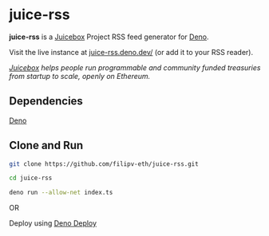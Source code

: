 # juice-rss

**juice-rss** is a [Juicebox](https://juicebox.money) Project RSS feed generator for [Deno](https://deno.land/).

Visit the live instance at [juice-rss.deno.dev/](https://juice-rss.deno.dev/) (or add it to your RSS reader).

*[Juicebox](https://juicebox.money) helps people run programmable and community funded treasuries from startup to scale, openly on Ethereum.*

## Dependencies

[Deno](https://deno.land/)

## Clone and Run

```bash
git clone https://github.com/filipv-eth/juice-rss.git
```

```bash
cd juice-rss
```

```bash
deno run --allow-net index.ts
```

OR

Deploy using [Deno Deploy](https://deno.com/deploy)
